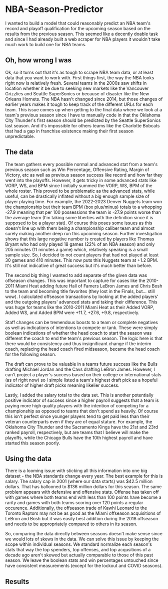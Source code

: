 # NBA-Season-Predictor

I wanted to build a model that could reasonably predict an NBA team's record and playoff qualification for the upcoming season based on the results from the previous season. This seemed like a decently doable task and since I had already built a web scraper for NBA players it wouldn't take much work to build one for NBA teams.

## Oh, how wrong I was
Ok, so it turns out that it's as tough to scrape NBA team data, or at least data that you want to work with. First things first, the way the NBA looks right now is relatively fresh. Several teams in the 2000s saw shifts in location whether it be due to seeking new markets like the Vancouver Grizzlies and Seattle SuperSonics or because of disaster like the New Orleans Hornets. The NBA hasn't changed since 2014, but those changes of earlier years makes it tough to keep track of the different URLs for each team. This issue comes up when getting to the final data where we look at a team's previous season since I have to manually code in that the Oklahoma City Thunder's first season should be predicted by the Seattle SuperSonics last season. And it's impossible for others teams like the Charlotte Bobcats that had a gap in franchise existence making their first season unpredictable.

## The data
The team gathers every possible normal and advanced stat from a team's previous season such as Win Percentage, Offensive Rating, Margin of Victory, etc as well as previous season success like record and how far they went into the playoffs. However, it gets tricky in some advanced stats like VORP, WS, and BPM since I initially summed the VORP, WS, BPM of the whole roster. This proved to be problematic as the advanced stats, while useful, can be drastically inflated without a big enough sample size of player playing time. For example, the 2022-2023 Denver Nuggets team won the championship but their team BPM (box plus/minus) totals to a whopping -27.9 meaning that per 100 possessions the team is -27.9 points worse than the average team (I'm taking some liberties with the definition since it is supposed to be a player stat). Of course this poses some issues as this doesn't line up with them being a championship caliber team and almost surely making another deep run this upcoming season. Further investigation shows that this large negative number is created by players like Thomas Bryant who had only played 18 games (22% of an NBA season) and only 205 minutes (11 minutes a game) which, relatively speaking is a small sample size. So, I decided to not count players that had not played at least 30 games and 410 minutes. This now puts this Nuggets team at +1.2 BPM. It's still not indicative of great success but it's much better than before.

The second big thing I wanted to add separate of the given data was offseason changes. This was important to capture for cases like the 2010-2011 Miami Heat adding future Hall of Famers LeBron James and Chris Bosh to the team and becoming title favorites (they lost in the Finals, but... still wow). I calculated offseason transactions by looking at the added players' and the outgoing players' advanced stats and taking their difference. This was huge for teams like the 2010-2011 Miami Heat as their Added VORP, Added WS, and Added BPM were +11.7, +27.6, +9.8, respectively. 

Staff changes can be tremendous boosts to a team or complete negatives as well as indications of intentions to compete or tank. These were simply boolean indications of whether the head coach to start the season was different the coach to end the team's previous season. The logic here is that there would be consistency and thus insignificant change if the interim coach, replacing the head coach fired midseason, became the head coach for the following season. 

The draft can prove to be valuable in a teams future success like the Bulls drafting Michael Jordan and the Cavs drafting LeBron James. However, I can't project a player's success based on their college or international stats (as of right now) so I simple listed a team's highest draft pick as a hopeful indicator of higher draft picks meaning likelier success.

Lastly, I added the salary total to the data set. This is another potentially positive indicator of success since a higher payroll suggests that a team is paying more high quality players with the intention of competing for a championship as opposed to teams that don't spend as heavily. Of course this isn't perfect since younger players tend to get paid less than their veteran counterparts even if they are of equal stature. For example, the Oklahoma City Thunder and the Sacramento Kings have the 21st and 23rd ranked payroll, respectively, but are teams that I believe will make the playoffs, while the Chicago Bulls have the 10th highest payroll and have started this season poorly.

## Using the data
There is a looming issue with sticking all this information into one big dataset - the NBA standards change every year. The best example for this is salary. The salary cap in 2001 (where our data starts) was $42.5 million dollars. That has ballooned to $136 million dollars for this season. The same problem appears with defensive and offensive stats. Offense has taken off with games where both teams end with less than 100 points have become a rarity and games with both teams scoring over 120 points a regular occurence. Additionally, the offseason trade of Kawhi Leonard to the Toronto Raptors may not be as good as the Miami offseason acquisitions of LeBron and Bosh but it was easily best addition during the 2018 offseason and needs to be appropriately compared to others in its season.

So, comparing the data directly between seasons doesn't make sense since we would lots of skews in the data. We can solve this issue by keeping the scope within individual seasons. We standard normalize each season's stats that way the top spenders, top offenses, and top acqusitions of a decade ago aren't skewed but actually comparable to those of this past season. We leave the boolean stats and win percentages untouched since have consistent measurements (except for the lockout and COVID seasons).

## Results

